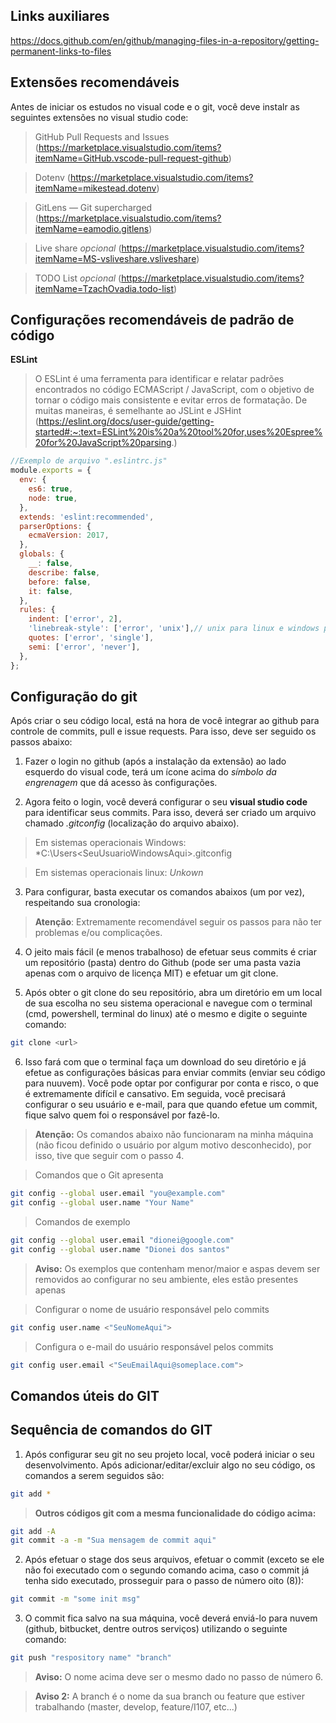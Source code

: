 ## Links auxiliares

https://docs.github.com/en/github/managing-files-in-a-repository/getting-permanent-links-to-files

## Extensões recomendáveis

  Antes de iniciar os estudos no visual code e o git, você deve instalr as seguintes extensões no visual studio code:
  
  > GitHub Pull Requests and Issues (https://marketplace.visualstudio.com/items?itemName=GitHub.vscode-pull-request-github)
  
  > Dotenv (https://marketplace.visualstudio.com/items?itemName=mikestead.dotenv)
  
  > GitLens — Git supercharged (https://marketplace.visualstudio.com/items?itemName=eamodio.gitlens)
  
  > Live share *opcional* (https://marketplace.visualstudio.com/items?itemName=MS-vsliveshare.vsliveshare)
  
  > TODO List *opcional* (https://marketplace.visualstudio.com/items?itemName=TzachOvadia.todo-list)
  
## Configurações recomendáveis de padrão de código

  **ESLint**
  
  > O ESLint é uma ferramenta para identificar e relatar padrões encontrados no código ECMAScript / JavaScript, com o objetivo de tornar o código mais consistente e evitar erros de formatação. De muitas maneiras, é semelhante ao JSLint e JSHint (https://eslint.org/docs/user-guide/getting-started#:~:text=ESLint%20is%20a%20tool%20for,uses%20Espree%20for%20JavaScript%20parsing.)
  
  ```javascript
  //Exemplo de arquivo ".eslintrc.js"
  module.exports = {
    env: {
      es6: true,
      node: true,
    },
    extends: 'eslint:recommended',
    parserOptions: {
      ecmaVersion: 2017,
    },
    globals: {
      __: false,
      describe: false,
      before: false,
      it: false,
    },
    rules: {
      indent: ['error', 2],
      'linebreak-style': ['error', 'unix'],// unix para linux e windows para windows
      quotes: ['error', 'single'],
      semi: ['error', 'never'],
    },
  };
  ```
  
## Configuração do git

  Após criar o seu código local, está na hora de você integrar ao github para controle de commits, pull e issue requests. Para isso, deve ser seguido os passos abaixo:
  
  1. Fazer o login no github (após a instalação da extensão) ao lado esquerdo do visual code, terá um ícone acima do *símbolo da engrenagem* que dá acesso às configurações.
  
  2. Agora feito o login, você deverá configurar o seu **visual studio code** para identificar seus commits. Para isso, deverá ser criado um arquivo chamado *.gitconfig* (localização do arquivo abaixo).
  
  > Em sistemas operacionais Windows: *C:\Users\<SeuUsuarioWindowsAqui>\.gitconfig
  
  > Em sistemas operacionais linux: *Unkown*
  
  3. Para configurar, basta executar os comandos abaixos (um por vez), respeitando sua cronologia:
  
  > **Atenção**: Extremamente recomendável seguir os passos para não ter problemas e/ou complicações.
  
  4. O jeito mais fácil (e menos trabalhoso) de efetuar seus commits é criar um repositório (pasta) dentro do Github (pode ser uma pasta vazia apenas com o arquivo de licença MIT) e efetuar um git clone.
  
  5. Após obter o git clone do seu repositório, abra um diretório em um local de sua escolha no seu sistema operacional e navegue com o terminal (cmd, powershell, terminal do linux) até o mesmo e digite o seguinte comando:
  ```bash
  git clone <url>
  ```
  
  6. Isso fará com que o terminal faça um download do seu diretório e já efetue as configurações básicas para enviar commits (enviar seu código para nuuvem). Você pode optar por configurar por conta e risco, o que é extremamente difícil e cansativo. Em seguida, você precisará configurar o seu usuário e e-mail, para que quando efetue um commit, fique salvo quem foi o responsável por fazê-lo.
  
  > **Atenção:** Os comandos abaixo não funcionaram na minha máquina (não ficou definido o usuário por algum motivo desconhecido), por isso, tive que seguir com o passo 4.
  
  > Comandos que o Git apresenta
  ```bash
  git config --global user.email "you@example.com"
  git config --global user.name "Your Name"
  ```
  
  > Comandos de exemplo
  ```bash
  git config --global user.email "dionei@google.com"
  git config --global user.name "Dionei dos santos"
  ```
  
  > **Aviso:** Os exemplos que contenham menor/maior e aspas devem ser removidos ao configurar no seu ambiente, eles estão presentes apenas 
  
  > Configurar o nome de usuário responsável pelo commits
  ```bash
  git config user.name <"SeuNomeAqui">
  ``` 
  
  > Configura o e-mail do usuário responsável pelos commits
  ```bash
  git config user.email <"SeuEmailAqui@someplace.com">
  ```
  
  ## Comandos úteis do GIT
  
  
  
  ## Sequência de comandos do GIT
  
  1. Após configurar seu git no seu projeto local, você poderá iniciar o seu desenvolvimento. Após adicionar/editar/excluir algo no seu código, os comandos a serem seguidos são:
  ```bash
  git add *
  ```
  > **Outros códigos git com a mesma funcionalidade do código acima:**
  ```bash
  git add -A
  git commit -a -m "Sua mensagem de commit aqui"
  ```
  
  2. Após efetuar o stage dos seus arquivos, efetuar o commit (exceto se ele não foi executado com o segundo comando acima, caso o commit já tenha sido executado, prosseguir para o passo de número oito (8)):
  ```bash
  git commit -m "some init msg"
  ```
  
  3. O commit fica salvo na sua máquina, você deverá enviá-lo para nuvem (github, bitbucket, dentre outros serviços) utilizando o seguinte comando:
  ```bash
  git push "respository name" "branch"
  ```
  > **Aviso:** O nome acima deve ser o mesmo dado no passo de número 6.
  
  > **Aviso 2:** A branch é o nome da sua branch ou feature que estiver trabalhando (master, develop, feature/I107, etc...)
